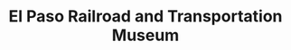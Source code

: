 ---
layout: repo
title: "El Paso Railroad and Transportation Museum"
id: 16724
permalink: repos/16724/
---